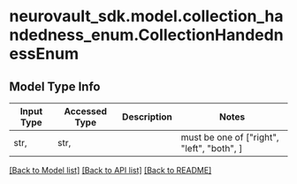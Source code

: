 # neurovault_sdk.model.collection_handedness_enum.CollectionHandednessEnum

## Model Type Info
Input Type | Accessed Type | Description | Notes
------------ | ------------- | ------------- | -------------
str,  | str,  |  | must be one of ["right", "left", "both", ] 

[[Back to Model list]](../../README.md#documentation-for-models) [[Back to API list]](../../README.md#documentation-for-api-endpoints) [[Back to README]](../../README.md)

